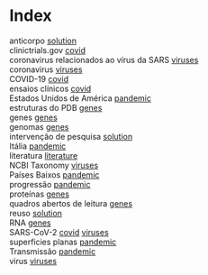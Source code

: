 # Index


anticorpo [solution](solution.md#tp1)<br />
clinictrials.gov [covid](covid.md#tp4)<br />
coronavirus relacionados ao vírus da SARS [viruses](viruses.md#tp1)<br />
coronavirus [viruses](viruses.md#tp4)<br />
COVID-19 [covid](covid.md#tp1)<br />
ensaios clínicos [covid](covid.md#tp3)<br />
Estados Unidos de América [pandemic](pandemic.md#tp6)<br />
estruturas do PDB [genes](genes.md#tp6)<br />
genes [genes](genes.md#tp4)<br />
genomas [genes](genes.md#tp1)<br />
intervenção de pesquisa [solution](solution.md#tp3)<br />
Itália [pandemic](pandemic.md#tp5)<br />
literatura [literature](literature.md#tp1)<br />
NCBI Taxonomy [viruses](viruses.md#tp5)<br />
Países Baixos [pandemic](pandemic.md#tp4)<br />
progressão [pandemic](pandemic.md#tp3)<br />
proteínas [genes](genes.md#tp5)<br />
quadros abertos de leitura [genes](genes.md#tp3)<br />
reuso [solution](solution.md#tp2)<br />
RNA [genes](genes.md#tp2)<br />
SARS-CoV-2 [covid](covid.md#tp2) [viruses](viruses.md#tp3)<br />
superficies planas [pandemic](pandemic.md#tp2)<br />
Transmissão [pandemic](pandemic.md#tp1)<br />
virus [viruses](viruses.md#tp2)